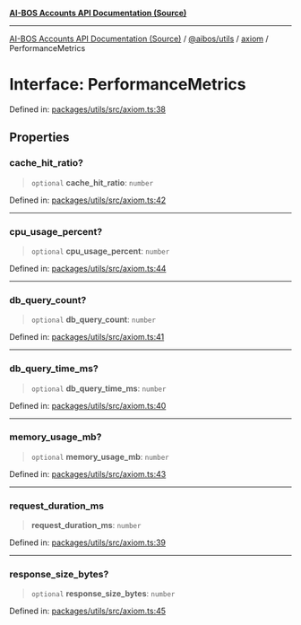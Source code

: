 [**AI-BOS Accounts API Documentation (Source)**](../../../../README.md)

***

[AI-BOS Accounts API Documentation (Source)](../../../../README.md) / [@aibos/utils](../../README.md) / [axiom](../README.md) / PerformanceMetrics

# Interface: PerformanceMetrics

Defined in: [packages/utils/src/axiom.ts:38](https://github.com/pohlai88/accounts/blob/48103fb36d28b2b9bfb33472b6de2f719773cde9/packages/utils/src/axiom.ts#L38)

## Properties

### cache\_hit\_ratio?

> `optional` **cache\_hit\_ratio**: `number`

Defined in: [packages/utils/src/axiom.ts:42](https://github.com/pohlai88/accounts/blob/48103fb36d28b2b9bfb33472b6de2f719773cde9/packages/utils/src/axiom.ts#L42)

***

### cpu\_usage\_percent?

> `optional` **cpu\_usage\_percent**: `number`

Defined in: [packages/utils/src/axiom.ts:44](https://github.com/pohlai88/accounts/blob/48103fb36d28b2b9bfb33472b6de2f719773cde9/packages/utils/src/axiom.ts#L44)

***

### db\_query\_count?

> `optional` **db\_query\_count**: `number`

Defined in: [packages/utils/src/axiom.ts:41](https://github.com/pohlai88/accounts/blob/48103fb36d28b2b9bfb33472b6de2f719773cde9/packages/utils/src/axiom.ts#L41)

***

### db\_query\_time\_ms?

> `optional` **db\_query\_time\_ms**: `number`

Defined in: [packages/utils/src/axiom.ts:40](https://github.com/pohlai88/accounts/blob/48103fb36d28b2b9bfb33472b6de2f719773cde9/packages/utils/src/axiom.ts#L40)

***

### memory\_usage\_mb?

> `optional` **memory\_usage\_mb**: `number`

Defined in: [packages/utils/src/axiom.ts:43](https://github.com/pohlai88/accounts/blob/48103fb36d28b2b9bfb33472b6de2f719773cde9/packages/utils/src/axiom.ts#L43)

***

### request\_duration\_ms

> **request\_duration\_ms**: `number`

Defined in: [packages/utils/src/axiom.ts:39](https://github.com/pohlai88/accounts/blob/48103fb36d28b2b9bfb33472b6de2f719773cde9/packages/utils/src/axiom.ts#L39)

***

### response\_size\_bytes?

> `optional` **response\_size\_bytes**: `number`

Defined in: [packages/utils/src/axiom.ts:45](https://github.com/pohlai88/accounts/blob/48103fb36d28b2b9bfb33472b6de2f719773cde9/packages/utils/src/axiom.ts#L45)
